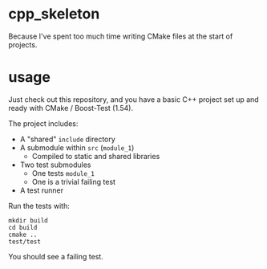 cpp_skeleton
============

Because I've spent too much time writing CMake files at the start of projects.

usage
=====

Just check out this repository, and you have a basic C++ project set up and ready with CMake / Boost-Test (1.54).

The project includes:
* A "shared" `include` directory
* A submodule within `src` (`module_1`)
  * Compiled to static and shared libraries
* Two test submodules
  * One tests `module_1`
  * One is a trivial failing test
* A test runner

Run the tests with:

    mkdir build
    cd build
    cmake ..
    test/test
    
You should see a failing test.
